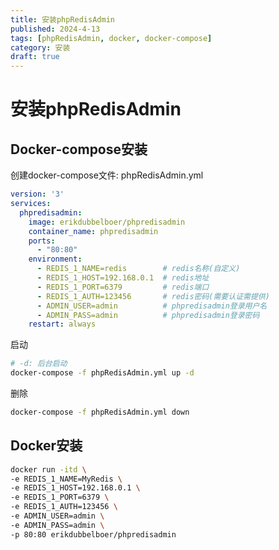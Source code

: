 ```yaml
---
title: 安装phpRedisAdmin
published: 2024-4-13
tags: [phpRedisAdmin, docker, docker-compose]
category: 安装
draft: true
---
```


# 安装phpRedisAdmin

## Docker-compose安装

创建docker-compose文件: phpRedisAdmin.yml

```yaml
version: '3'
services:
  phpredisadmin:
    image: erikdubbelboer/phpredisadmin
    container_name: phpredisadmin
    ports:
      - "80:80"
    environment:
      - REDIS_1_NAME=redis        # redis名称(自定义)
      - REDIS_1_HOST=192.168.0.1  # redis地址
      - REDIS_1_PORT=6379         # redis端口
      - REDIS_1_AUTH=123456       # redis密码(需要认证需提供)
      - ADMIN_USER=admin          # phpredisadmin登录用户名
      - ADMIN_PASS=admin          # phpredisadmin登录密码
    restart: always
```

启动

```sh
# -d: 后台启动
docker-compose -f phpRedisAdmin.yml up -d
```

删除

```sh
docker-compose -f phpRedisAdmin.yml down
```

## Docker安装

```sh
docker run -itd \
-e REDIS_1_NAME=MyRedis \
-e REDIS_1_HOST=192.168.0.1 \
-e REDIS_1_PORT=6379 \
-e REDIS_1_AUTH=123456 \
-e ADMIN_USER=admin \
-e ADMIN_PASS=admin \
-p 80:80 erikdubbelboer/phpredisadmin
```
